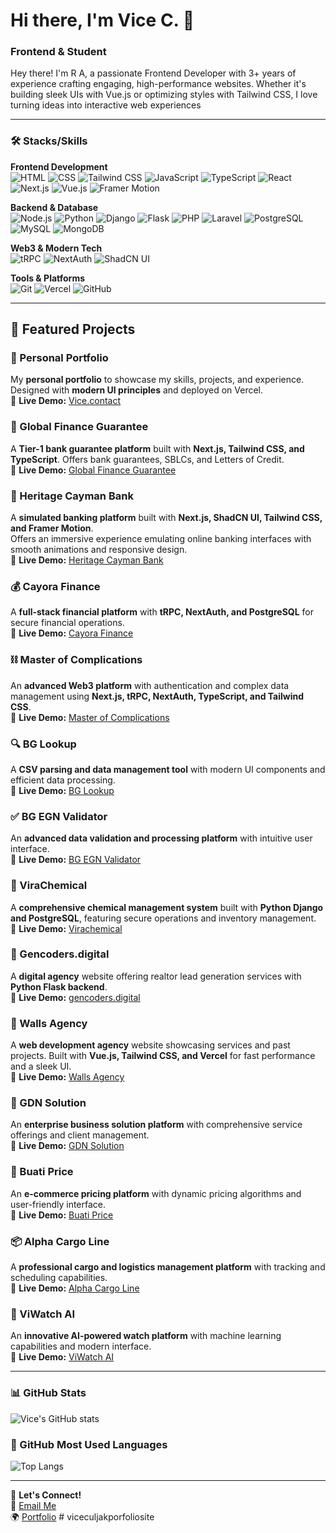 # Hi there, I'm Vice C. 👋

### Frontend & Student

Hey there! I'm R A, a passionate Frontend Developer with 3+ years of experience crafting engaging, high-performance websites. Whether it's building sleek UIs with Vue.js or optimizing styles with Tailwind CSS, I love turning ideas into interactive web experiences

---

### 🛠️ Stacks/Skills

**Frontend Development**  
![HTML](https://img.shields.io/badge/-HTML-orange?style=flat-square&logo=html5&logoColor=white)
![CSS](https://img.shields.io/badge/-CSS-blue?style=flat-square&logo=css3&logoColor=white)
![Tailwind CSS](https://img.shields.io/badge/-Tailwind%20CSS-38B2AC?style=flat-square&logo=tailwind-css&logoColor=white)
![JavaScript](https://img.shields.io/badge/-JavaScript-yellow?style=flat-square&logo=javascript&logoColor=white)
![TypeScript](https://img.shields.io/badge/-TypeScript-3178C6?style=flat-square&logo=typescript&logoColor=white)
![React](https://img.shields.io/badge/-React-61DAFB?style=flat-square&logo=react&logoColor=black)
![Next.js](https://img.shields.io/badge/-Next.js-000000?style=flat-square&logo=next.js&logoColor=white)
![Vue.js](https://img.shields.io/badge/-Vue.js-35495E?style=flat-square&logo=vuedotjs&logoColor=4FC08D)
![Framer Motion](https://img.shields.io/badge/-Framer%20Motion-0055FF?style=flat-square&logo=framer&logoColor=white)

**Backend & Database**  
![Node.js](https://img.shields.io/badge/-Node.js-43853d?style=flat-square&logo=node-dot-js&logoColor=white)
![Python](https://img.shields.io/badge/-Python-3776AB?style=flat-square&logo=python&logoColor=white)
![Django](https://img.shields.io/badge/-Django-092E20?style=flat-square&logo=django&logoColor=white)
![Flask](https://img.shields.io/badge/-Flask-000000?style=flat-square&logo=flask&logoColor=white)
![PHP](https://img.shields.io/badge/-PHP-777BB4?style=flat-square&logo=php&logoColor=white)
![Laravel](https://img.shields.io/badge/-Laravel-FF2D20?style=flat-square&logo=laravel&logoColor=white)
![PostgreSQL](https://img.shields.io/badge/-PostgreSQL-316192?style=flat-square&logo=postgresql&logoColor=white)
![MySQL](https://img.shields.io/badge/-MySQL-4479A1?style=flat-square&logo=mysql&logoColor=white)
![MongoDB](https://img.shields.io/badge/-MongoDB-47A248?style=flat-square&logo=mongodb&logoColor=white)

**Web3 & Modern Tech**  
![tRPC](https://img.shields.io/badge/-tRPC-2596BE?style=flat-square&logo=tRPC&logoColor=white)
![NextAuth](https://img.shields.io/badge/-NextAuth-000000?style=flat-square&logo=nextauth&logoColor=white)
![ShadCN UI](https://img.shields.io/badge/-ShadCN%20UI-000000?style=flat-square&logo=shadcnui&logoColor=white)

**Tools & Platforms**  
![Git](https://img.shields.io/badge/-Git-F05032?style=flat-square&logo=git&logoColor=white)
![Vercel](https://img.shields.io/badge/-Vercel-000000?style=flat-square&logo=vercel&logoColor=white)
![GitHub](https://img.shields.io/badge/-GitHub-181717?style=flat-square&logo=github&logoColor=white)

---
## 🚀 Featured Projects  

### 🎨 Personal Portfolio  
My **personal portfolio** to showcase my skills, projects, and experience. Designed with **modern UI principles** and deployed on Vercel.  
🔗 **Live Demo:** [Vice.contact](https://vice.contact/)  

### 🏦 Global Finance Guarantee
A **Tier-1 bank guarantee platform** built with **Next.js, Tailwind CSS, and TypeScript**. Offers bank guarantees, SBLCs, and Letters of Credit.  
🔗 **Live Demo:** [Global Finance Guarantee](https://www.globalfinanceguarantee.com/)  

### 🏦 Heritage Cayman Bank  
A **simulated banking platform** built with **Next.js, ShadCN UI, Tailwind CSS, and Framer Motion**.  
Offers an immersive experience emulating online banking interfaces with smooth animations and responsive design.  
🔗 **Live Demo:** [Heritage Cayman Bank](https://hltd.vercel.app/)  

### 💰 Cayora Finance
A **full-stack financial platform** with **tRPC, NextAuth, and PostgreSQL** for secure financial operations.  
🔗 **Live Demo:** [Cayora Finance](https://cayorafinance.com/)  

### ⛓️ Master of Complications
An **advanced Web3 platform** with authentication and complex data management using **Next.js, tRPC, NextAuth, TypeScript, and Tailwind CSS**.  
🔗 **Live Demo:** [Master of Complications](https://masterofcomplications.guru/)  

### 🔍 BG Lookup
A **CSV parsing and data management tool** with modern UI components and efficient data processing.  
🔗 **Live Demo:** [BG Lookup](https://bglookup.vercel.app/)  

### ✅ BG EGN Validator
An **advanced data validation and processing platform** with intuitive user interface.  
🔗 **Live Demo:** [BG EGN Validator](https://bgegn.vercel.app/)  

### 🧪 ViraChemical  
A **comprehensive chemical management system** built with **Python Django and PostgreSQL**, featuring secure operations and inventory management.  
🔗 **Live Demo:** [Virachemical](https://virachemical.com)  

### 💼 Gencoders.digital  
A **digital agency** website offering realtor lead generation services with **Python Flask backend**.  
🔗 **Live Demo:** [gencoders.digital](https://gencoders.digital)  

### 🏢 Walls Agency  
A **web development agency** website showcasing services and past projects. Built with **Vue.js, Tailwind CSS, and Vercel** for fast performance and a sleek UI.  
🔗 **Live Demo:** [Walls Agency](https://wallsagency-Vice1s-projects.vercel.app/)  

### 🏢 GDN Solution
An **enterprise business solution platform** with comprehensive service offerings and client management.  
🔗 **Live Demo:** [GDN Solution](https://gdnsolution.com/)  

### 🛒 Buati Price
An **e-commerce pricing platform** with dynamic pricing algorithms and user-friendly interface.  
🔗 **Live Demo:** [Buati Price](https://buatiprice.com/)  

### 📦 Alpha Cargo Line
A **professional cargo and logistics management platform** with tracking and scheduling capabilities.  
🔗 **Live Demo:** [Alpha Cargo Line](https://alphacargoline.com/)  

### 🤖 ViWatch AI
An **innovative AI-powered watch platform** with machine learning capabilities and modern interface.  
🔗 **Live Demo:** [ViWatch AI](https://viwatchai.com/)  


---

### 📊 GitHub Stats

![Vice's GitHub stats](https://github-readme-stats.vercel.app/api?username=Vice1&show_icons=true&theme=radical)

### 🚀 GitHub Most Used Languages

![Top Langs](https://github-readme-stats.vercel.app/api/top-langs/?username=Vice1&layout=compact&theme=radical)

---

📩 **Let's Connect!**  
📧 [Email Me](vice@vice.contact)  
🌍 [Portfolio](https://vice.contact/) # viceculjakporfoliosite
